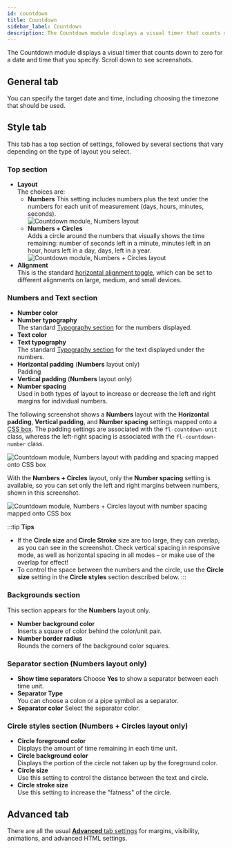 ```yaml
---
id: countdown
title: Countdown
sidebar_label: Countdown
description: The Countdown module displays a visual timer that counts down to zero from a specified date and time.
---
```


The Countdown module displays a visual timer that counts down to zero for a date and time that you specify. Scroll down to see screenshots.

## General tab

You can specify the target date and time, including choosing the timezone that
should be used. 

## Style tab
This tab has a top section of settings, followed by several sections that vary depending on the type of layout you select.

### Top section

* **Layout**  
  The choices are:  
  * **Numbers** 
  This setting includes numbers plus the text under the numbers for each unit of measurement (days, hours, minutes, seconds).    
  ![Countdown module, Numbers layout](/img/countdown-1.jpg)
  *  **Numbers \+ Circles**  
  Adds a circle around the numbers that visually shows the time remaining: number of seconds left in a minute, minutes left in an hour, hours left in a day, days, left in a year.
  ![Countdown module, Numbers \+ Circles layout](/img/countdown-2.png)
* **Alignment**  
This is the standard [horizontal alignment toggle](/beaver-builder/getting-started/bb-editor-basics/alignment.md), which can be set to different alignments on large, medium, and small devices.

### **Numbers and Text** section

* **Number color**
* **Number typography**  
The standard [Typography section](/beaver-builder/styles/typography/typography.md) for the numbers displayed.
* **Text color**
* **Text typography**  
The standard [Typography section](/beaver-builder/styles/typography/typography.md) for the text displayed under the numbers.
* **Horizontal padding** (**Numbers** layout only)  
Padding 
* **Vertical padding** (**Numbers** layout only)
* **Number spacing**  
Used in both types of layout to increase or decrease the left and right margins for individual numbers.

The following screenshot shows a **Numbers** layout with the **Horizontal padding**, **Vertical padding**, and **Number spacing** settings mapped onto a [CSS box](/beaver-builder/layouts/margins-padding/margin-padding.md). The padding settings are associated with the `fl-countdown-unit` class, whereas the left-right spacing is associated with the  `fl-countdown-number` class.

![Countdown module, Numbers layout with padding and spacing mapped onto CSS box](/img/countdown-3.jpg)

With the **Numbers \+ Circles** layout, only the **Number spacing** setting is available, so you can set only the left and right margins between numbers, shown in this screenshot. 

![Countdown module, Numbers \+ Circles layout with number spacing mapped onto CSS box](/img/countdown-4.jpg)

:::tip **Tips**
* If the **Circle size** and **Circle Stroke** size are too large, they can overlap, as you can see in the screenshot. Check vertical spacing in responsive mode, as well as horizontal spacing in all modes – or make use of the overlap for effect!
* To control the space between the numbers and the circle, use the **Circle size** setting in the **Circle styles** section described below.
:::

### **Backgrounds** section 

This section appears for the **Numbers** layout only.

* **Number background color**  
Inserts a square of color behind the color/unit pair.
* **Number border radius**  
Rounds the corners of the background color squares. 

### **Separator** section (**Numbers** layout only)

* **Show time separators**
Choose **Yes** to show a separator between each time unit.
* **Separator Type**  
You can choose a colon or a pipe symbol as a separator.
* **Separator color**
Select the separator color.

### **Circle styles** section (**Numbers \+ Circles** layout only)

* **Circle foreground color**  
Displays the amount of time remaining in each time unit.
* **Circle background color**  
Displays the portion of the circle not taken up by the foreground color.
* **Circle size**  
Use this setting to control the distance between the text and circle.
* **Circle stroke size**  
Use this setting to increase the "fatness" of the circle.

## Advanced tab

There are all the usual [**Advanced** tab settings](/beaver-builder/layouts/advanced-tab-rows-columns-modules.md) for margins, visibility, animations, and advanced HTML settings.


